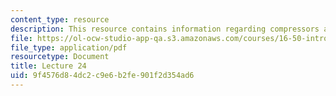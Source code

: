 ```yaml
---
content_type: resource
description: This resource contains information regarding compressors and fans.
file: https://ol-ocw-studio-app-qa.s3.amazonaws.com/courses/16-50-introduction-to-propulsion-systems-spring-2012/9f4576d84dc2c9e6b2fe901f2d354ad6_MIT16_50S12_lec24.pdf
file_type: application/pdf
resourcetype: Document
title: Lecture 24
uid: 9f4576d8-4dc2-c9e6-b2fe-901f2d354ad6
---
```

